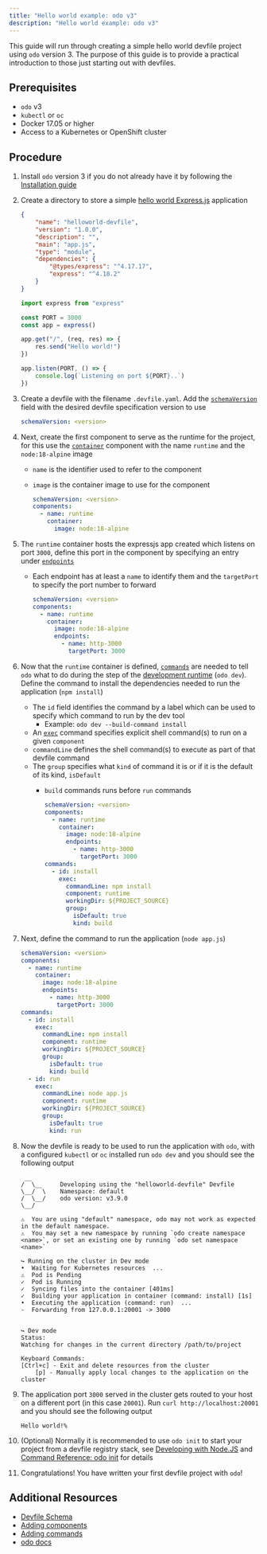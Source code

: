 ```yaml
---
title: "Hello world example: odo v3"
description: "Hello world example: odo v3"
---
```


This guide will run through creating a simple hello world devfile project using `odo` version 3. The purpose of this guide is to provide a practical introduction to those just starting out with devfiles.

## Prerequisites

- `odo` v3
- `kubectl` or `oc`
- Docker 17.05 or higher
- Access to a Kubernetes or OpenShift cluster

## Procedure

1. Install `odo` version 3 if you do not already have it by following the [Installation guide](https://odo.dev/docs/overview/installation)

2. Create a directory to store a simple [hello world Express.js](https://expressjs.com/en/starter/hello-world.html) application
    
    ```json {% title="package.json file" filename="package.json" %}
    {
        "name": "helloworld-devfile",
        "version": "1.0.0",
        "description": "",
        "main": "app.js",
        "type": "module",
        "dependencies": {
            "@types/express": "^4.17.17",
            "express": "^4.18.2"
        }
    }
    ```

    ```js {% title="Application source code" filename="app.js" %}
    import express from "express"

    const PORT = 3000
    const app = express()
    
    app.get("/", (req, res) => {
        res.send("Hello world!")
    })

    app.listen(PORT, () => {
        console.log(`Listening on port ${PORT}..`)
    })
    ```

3. Create a devfile with the filename `.devfile.yaml`. Add the [`schemaVersion`](./devfile-schema#schema-version) field with the desired devfile specification version to use

    ```yaml {% filename=".devfile.yaml" %}
    schemaVersion: <version>
    ```

4. Next, create the first component to serve as the runtime for the project, for this use the [`container`](./devfile-schema#components-container) component with the name `runtime` and the `node:18-alpine` image
    - `name` is the identifier used to refer to the component
    - `image` is the container image to use for the component

        ```yaml {% filename=".devfile.yaml" %}
        schemaVersion: <version>
        components:
          - name: runtime
            container:
              image: node:18-alpine
        ```

5. The `runtime` container hosts the expressjs app created which listens on port `3000`, define this port in the component by specifying an entry under [`endpoints`](./devfile-schema#components-container-endpoints)
    - Each endpoint has at least a `name` to identify them and the `targetPort` to specify the port number to forward

        ```yaml {% filename=".devfile.yaml" %}
        schemaVersion: <version>
        components:
          - name: runtime
            container:
              image: node:18-alpine
              endpoints:
                - name: http-3000
                  targetPort: 3000
        ```

6. Now that the `runtime` container is defined, [`commands`](./devfile-schema#commands) are needed to tell `odo` what to do during the step of the [development runtime](https://odo.dev/docs/overview/dev_and_deploy#when-should-i-use-odo-dev) (`odo dev`). Define the command to install the dependencies needed to run the application (`npm install`)
    - The `id` field identifies the command by a label which can be used to specify which command to run by the dev tool
        - Example: `odo dev --build-command install`
    - An [`exec`](./devfile-schema#commands-exec) command specifies explicit shell command(s) to run on a given `component`
    - `commandLine` defines the shell command(s) to execute as part of that devfile command
    - The `group` specifies what `kind` of command it is or if it is the default of its kind, `isDefault`
        - `build` commands runs before `run` commands

            ```yaml {% filename=".devfile.yaml" %}
            schemaVersion: <version>
            components:
              - name: runtime
                container:
                  image: node:18-alpine
                  endpoints:
                    - name: http-3000
                      targetPort: 3000
            commands:
              - id: install
                exec:
                  commandLine: npm install
                  component: runtime
                  workingDir: ${PROJECT_SOURCE}
                  group:
                    isDefault: true
                    kind: build
            ```

7. Next, define the command to run the application (`node app.js`)

    ```yaml {% filename=".devfile.yaml" %}
    schemaVersion: <version>
    components:
      - name: runtime
        container:
          image: node:18-alpine
          endpoints:
            - name: http-3000
              targetPort: 3000
    commands:
      - id: install
        exec:
          commandLine: npm install
          component: runtime
          workingDir: ${PROJECT_SOURCE}
          group:
            isDefault: true
            kind: build
      - id: run
        exec:
          commandLine: node app.js
          component: runtime
          workingDir: ${PROJECT_SOURCE}
          group:
            isDefault: true
            kind: run
    ```

8. Now the devfile is ready to be used to run the application with `odo`, with a configured `kubectl` or `oc` installed run `odo dev` and you should see the following output
    
    ``` {% title="odo dev output" %}
     __
    /  \__     Developing using the "helloworld-devfile" Devfile
    \__/  \    Namespace: default
    /  \__/    odo version: v3.9.0
    \__/

    ⚠  You are using "default" namespace, odo may not work as expected in the default namespace.
    ⚠  You may set a new namespace by running `odo create namespace <name>`, or set an existing one by running `odo set namespace <name>`

    ↪ Running on the cluster in Dev mode
    •  Waiting for Kubernetes resources  ...
    ⚠  Pod is Pending
    ✓  Pod is Running
    ✓  Syncing files into the container [401ms]
    ✓  Building your application in container (command: install) [1s]
    •  Executing the application (command: run)  ...
    -  Forwarding from 127.0.0.1:20001 -> 3000


    ↪ Dev mode
    Status:
    Watching for changes in the current directory /path/to/project

    Keyboard Commands:
    [Ctrl+c] - Exit and delete resources from the cluster
        [p] - Manually apply local changes to the application on the cluster
    ```

9. The application port `3000` served in the cluster gets routed to your host on a different port (in this case `20001`). Run `curl http://localhost:20001` and you should see the following output

    ``` {% title="Response content returned by curl" %}
    Hello world!%
    ```

10. (Optional) Normally it is recommended to use `odo init` to start your project from a devfile registry stack, see [Developing with Node.JS](https://odo.dev/docs/user-guides/quickstart/nodejs#step-2-initializing-your-application-odo-init) and [Command Reference: odo init](https://odo.dev/docs/command-reference/init) for details

11. Congratulations! You have written your first devfile project with `odo`!

## Additional Resources

- [Devfile Schema](./devfile-schema)
- [Adding components](./adding-components)
- [Adding commands](./adding-commands)
- [odo docs](https://odo.dev/docs/introduction)